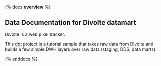 {% docs __overview__ %}

## Data Documentation for Divolte datamart

Divolte is a web pixel tracker.

This [dbt](https://www.getdbt.com/) project is a tutorial sample that takes raw data from Divolte and builds a few simple DWH layers over raw data (staging, DDS, data marts).



{% enddocs %}
